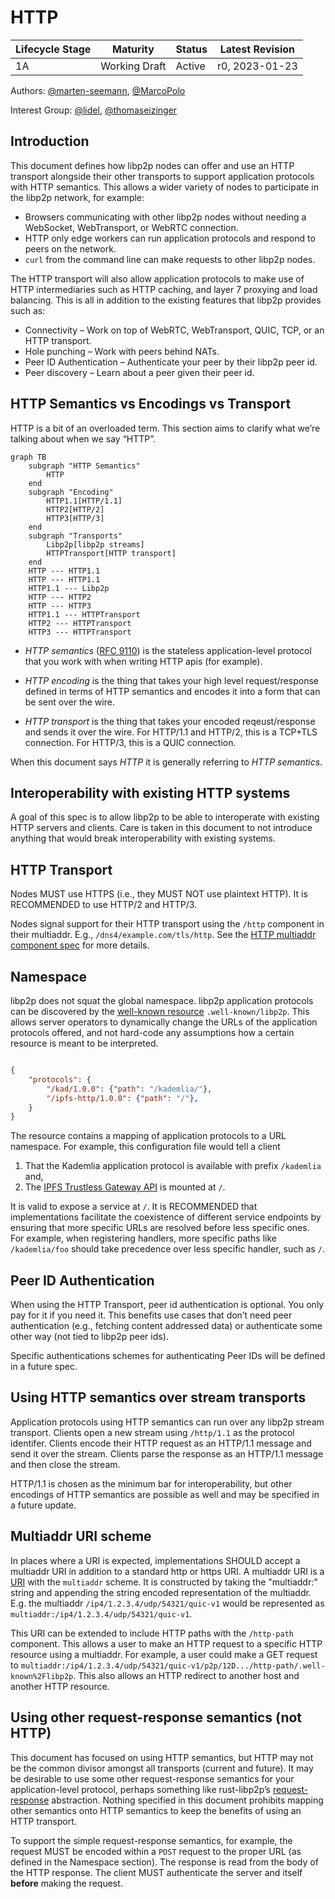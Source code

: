 # HTTP

| Lifecycle Stage | Maturity      | Status | Latest Revision |
| --------------- | ------------- | ------ | --------------- |
| 1A              | Working Draft | Active | r0, 2023-01-23  |

Authors: [@marten-seemann], [@MarcoPolo]

Interest Group: [@lidel], [@thomaseizinger]

[@marten-seemann]: https://github.com/marten-seemann
[@MarcoPolo]: https://github.com/MarcoPolo
[@lidel]: https://github.com/lidel
[@thomaseizinger]: https://github.com/thomaseizinger

## Introduction

This document defines how libp2p nodes can offer and use an HTTP transport alongside their other transports to support application protocols with HTTP semantics. This allows a wider variety of nodes to participate in the libp2p network, for example:

- Browsers communicating with other libp2p nodes without needing a WebSocket, WebTransport, or WebRTC connection.
- HTTP only edge workers can run application protocols and respond to peers on the network.
- `curl` from the command line can make requests to other libp2p nodes.

The HTTP transport will also allow application protocols to make use of HTTP intermediaries such as HTTP caching, and layer 7 proxying and load balancing. This is all in addition to the existing features that libp2p provides such as:

- Connectivity – Work on top of WebRTC, WebTransport, QUIC, TCP, or an HTTP transport.
- Hole punching – Work with peers behind NATs.
- Peer ID Authentication – Authenticate your peer by their libp2p peer id.
- Peer discovery – Learn about a peer given their peer id.

## HTTP Semantics vs Encodings vs Transport

HTTP is a bit of an overloaded term. This section aims to clarify what we’re talking about when we say “HTTP”.


```mermaid
graph TB
    subgraph "HTTP Semantics"
        HTTP
    end
    subgraph "Encoding"
        HTTP1.1[HTTP/1.1]
        HTTP2[HTTP/2]
        HTTP3[HTTP/3]
    end
    subgraph "Transports"
        Libp2p[libp2p streams]
        HTTPTransport[HTTP transport]
    end
    HTTP --- HTTP1.1
    HTTP --- HTTP1.1
    HTTP1.1 --- Libp2p
    HTTP --- HTTP2
    HTTP --- HTTP3
    HTTP1.1 --- HTTPTransport
    HTTP2 --- HTTPTransport
    HTTP3 --- HTTPTransport
```

- *HTTP semantics* ([RFC 9110](https://www.rfc-editor.org/rfc/rfc9110.html)) is
  the stateless application-level protocol that you work with when writing HTTP
  apis (for example).

- *HTTP encoding* is the thing that takes your high level request/response
  defined in terms of HTTP semantics and encodes it into a form that can be sent
  over the wire.

- *HTTP transport* is the thing that takes your encoded reqeust/response and
  sends it over the wire. For HTTP/1.1 and HTTP/2, this is a TCP+TLS connection.
  For HTTP/3, this is a QUIC connection.

When this document says *HTTP* it is generally referring to *HTTP semantics*.

## Interoperability with existing HTTP systems

A goal of this spec is to allow libp2p to be able to interoperate with existing HTTP servers and clients. Care is taken in this document to not introduce anything that would break interoperability with existing systems.

## HTTP Transport

Nodes MUST use HTTPS (i.e., they MUST NOT use plaintext HTTP). It is RECOMMENDED to use HTTP/2 and HTTP/3.

Nodes signal support for their HTTP transport using the `/http` component in
their multiaddr. E.g., `/dns4/example.com/tls/http`. See the [HTTP multiaddr
component spec](https://github.com/libp2p/specs/pull/550) for more details.

## Namespace

libp2p does not squat the global namespace. libp2p application protocols can be
discovered by the [well-known resource](https://www.rfc-editor.org/rfc/rfc8615)
`.well-known/libp2p`. This allows server operators to dynamically change the
URLs of the application protocols offered, and not hard-code any assumptions how
a certain resource is meant to be interpreted.

```json

{
    "protocols": {
        "/kad/1.0.0": {"path": "/kademlia/"},
        "/ipfs-http/1.0.0": {"path": "/"},
    }
}
```

The resource contains a mapping of application protocols to a URL namespace. For
example, this configuration file would tell a client

1. That the Kademlia application protocol is available with prefix `/kademlia`
and,
2. The [IPFS Trustless Gateway API](https://specs.ipfs.tech/http-gateways/trustless-gateway/) is mounted at `/`.

It is valid to expose a service at `/`. It is RECOMMENDED that implementations facilitate the coexistence of different service endpoints by ensuring that more specific URLs are resolved before less specific ones. For example, when registering handlers, more specific paths like `/kademlia/foo` should take precedence over less specific handler, such as `/`.

## Peer ID Authentication

When using the HTTP Transport, peer id authentication is optional. You only pay
for it if you need it. This benefits use cases that don’t need peer
authentication (e.g., fetching content addressed data) or authenticate some
other way (not tied to libp2p peer ids).

Specific authentications schemes for authenticating Peer IDs will be defined in
a future spec.

## Using HTTP semantics over stream transports

Application protocols using HTTP semantics can run over any libp2p stream transport. Clients open a new stream using `/http/1.1` as the protocol identifer. Clients encode their HTTP request as an HTTP/1.1 message and send it over the stream. Clients parse the response as an HTTP/1.1 message and then close the stream.

HTTP/1.1 is chosen as the minimum bar for interoperability, but other encodings of HTTP semantics are possible as well and may be specified in a future update.

## Multiaddr URI scheme

In places where a URI is expected, implementations SHOULD accept a multiaddr URI
in addition to a standard http or https URI. A multiaddr URI is a
[URI](https://datatracker.ietf.org/doc/html/rfc3986) with the `multiaddr`
scheme. It is constructed by taking the "multiaddr:" string and appending the
string encoded representation of the multiaddr. E.g. the multiaddr
`/ip4/1.2.3.4/udp/54321/quic-v1` would be represented as
`multiaddr:/ip4/1.2.3.4/udp/54321/quic-v1`.

This URI can be extended to include HTTP paths with the `/http-path` component.
This allows a user to make an HTTP request to a specific HTTP resource using a
multiaddr. For example, a user could make a GET request to
`multiaddr:/ip4/1.2.3.4/udp/54321/quic-v1/p2p/12D.../http-path/.well-known%2Flibp2p`. This also allows
an HTTP redirect to another host and another HTTP resource.

## Using other request-response semantics (not HTTP)

This document has focused on using HTTP semantics, but HTTP may not be the common divisor amongst all transports (current and future). It may be desirable to use some other request-response semantics for your application-level protocol, perhaps something like rust-libp2p’s [request-response](https://docs.rs/libp2p/0.52.1/libp2p/request_response/index.html) abstraction. Nothing specified in this document prohibits mapping other semantics onto HTTP semantics to keep the benefits of using an HTTP transport.

To support the simple request-response semantics, for example, the request MUST be encoded within a `POST` request to the proper URL (as defined in the Namespace section). The response is read from the body of the HTTP response. The client MUST authenticate the server and itself **before** making the request.
